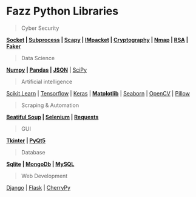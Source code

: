 # Fazz Python Libraries

> Cyber Security

**[Socket](https://github.com/FazzPy/FazzPython/blob/main/Belgeler/socket.md) | [Subprocess](https://github.com/FazzPy/PythonLib/blob/main/Belgeler/subprocess.md) | [Scapy](https://github.com/FazzPy/PythonMaster/blob/main/Belgeler/scapy.md) | [IMpacket](https://github.com/FazzPy/FazzPython/blob/main/Belgeler/impacket.md) | [Cryptography](https://github.com/FazzPy/FazzPython/blob/main/Belgeler/cryptography.md) | [Nmap](https://github.com/FazzPy/FazzPython/blob/main/Belgeler/nmap.md) | [RSA](https://github.com/FazzPy/FazzPython/blob/main/Belgeler/rsa.md) | [Faker](https://github.com/FazzPy/PythonLib/blob/main/Belgeler/faker.md)**

> Data Science

**[Numpy](https://github.com/FazzPy/PythonMaster/blob/main/Belgeler/numpy.md) | [Pandas](https://github.com/FazzPy/PythonMaster/blob/main/Belgeler/pandas.md) | [JSON](https://github.com/FazzPy/PythonMaster/blob/main/Belgeler/json.md)** | [SciPy](https://github.com/FazzPy/PythonLib/blob/main/Belgeler/scipy.md)

> Artificial intelligence

[Scikit Learn](https://pages.github.com/) | [Tensorflow](https://pages.github.com/) | [Keras](https://pages.github.com/) | **[Matplotlib](https://github.com/FazzPy/PythonMaster/blob/main/Belgeler/matplotlib.md)** | [Seaborn](https://pages.github.com/) | [OpenCV](https://pages.github.com/) | [Pillow](https://pages.github.com/) <br>

> Scraping & Automation

**[Beatiful Soup](https://github.com/FazzPy/FazzPython/blob/main/Belgeler/BeatifulSoup.md) |  [Selenium](https://github.com/FazzPy/FazzPython/blob/main/Belgeler/Selenium.md) | [Requests](https://github.com/FazzPy/PythonMaster/blob/main/Belgeler/requests.md)**

> GUI

**[Tkinter](https://github.com/FazzPy/PythonMaster/blob/main/Belgeler/tkinter.md) | [PyQt5](https://github.com/FazzPy/FazzPython/blob/main/Belgeler/pyqt5.md)**<br>

> Database

**[Sqlite](https://github.com/FazzPy/PythonMaster/blob/main/Belgeler/sqlite.md) | [MongoDb](https://github.com/FazzPy/PythonMaster/blob/main/Belgeler/mongodb.md) | [MySQL](https://github.com/FazzPy/FazzPython/blob/main/Belgeler/mysql.md)**<br>

> Web Development

[Django](https://pages.github.com/) | [Flask](https://pages.github.com/) | [CherryPy](https://pages.github.com/)<br>
